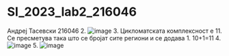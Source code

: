 # SI_2023_lab2_216046
Андреј Тасевски 216046
2.
![image](https://github.com/AndrejTasevski/SI_2023_lab2_216046/assets/126726159/e36883c3-f258-41d2-9047-60def78585a4)
3. Цикломатската комплексност е 11. Се пресметува така што се бројат сите региони и се додава 1. 10+1=11
4. ![image](https://github.com/AndrejTasevski/SI_2023_lab2_216046/assets/126726159/38948693-f9c4-4e42-9c1b-b5664063eab4)
5. ![image](https://github.com/AndrejTasevski/SI_2023_lab2_216046/assets/126726159/d3344c3d-2385-42e9-ace0-61a8846a4695)
